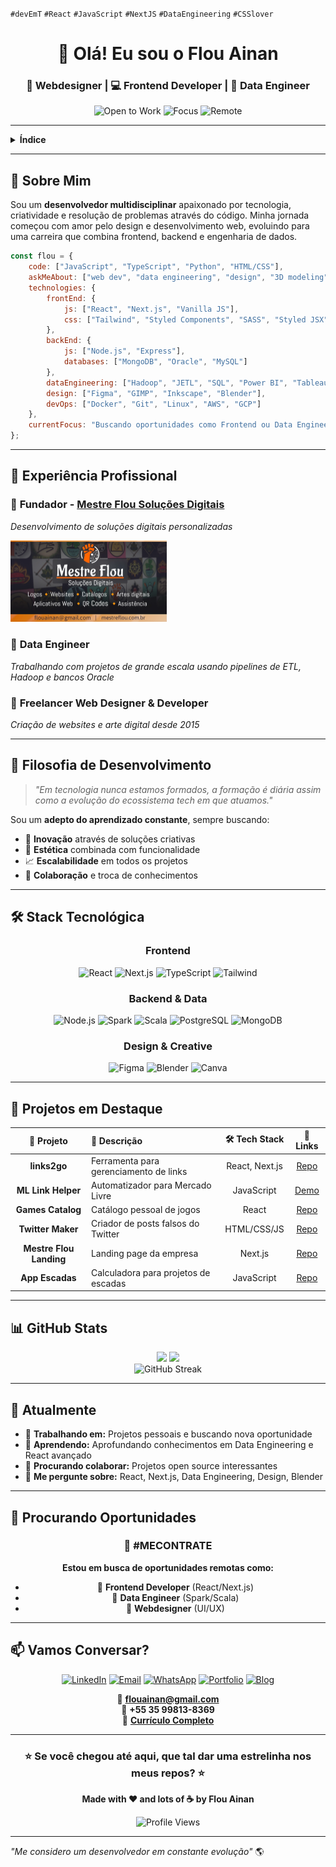 `#devEmT` `#React` `#JavaScript` `#NextJS` `#DataEngineering` `#CSSlover`

<h1 align="center">👋 Olá! Eu sou o Flou Ainan</h1>
<h3 align="center">🎨 Webdesigner | 💻 Frontend Developer | 🔧 Data Engineer</h3>

<p align="center">
    <img src="https://img.shields.io/badge/Status-Open%20to%20Work-brightgreen?style=for-the-badge" alt="Open to Work" />
    <img src="https://img.shields.io/badge/Focus-Frontend%20%26%20Data-blue?style=for-the-badge" alt="Focus" />
    <img src="https://img.shields.io/badge/Location-Remote-purple?style=for-the-badge" alt="Remote" />
</p>

---
<details>
  <summary><b>Índice</b></summary>
  <ul>
    <li>
      <a href="#-sobre-mim">Sobre Mim</a>
    </li>
        <li>
      <a href="#-experiência-profissional">Experiencia profissional</a>
    </li>
        <li>
      <a href="#-filosofia-de-desenvolvimento">Filosofia de Desenvolvimento</a>
    </li>
        <li>
      <a href="#%EF%B8%8F-stack-tecnológica">Stack Tecnológica</a>
    </li>
        <li>
      <a href="#-projetos-em-destaque">Projetos</a>
    </li>
    </li>
    <li>
      <a href="#-github-stats">Github Stats</a>
    </li>
    </li>
    <li>
      <a href="#-atualmente">Atualmente</a>
    </li>
    <li>
      <a href="#-procurando-oportunidades">Me contrate</a>
    </li>
    <li>
      <a href="#-vamos-conversar">Entre em Contato</a>
    </li>
  </ul>
</details>

---

## 🚀 Sobre Mim

Sou um **desenvolvedor multidisciplinar** apaixonado por tecnologia, criatividade e resolução de problemas através do código. Minha jornada começou com amor pelo design e desenvolvimento web, evoluindo para uma carreira que combina frontend, backend e engenharia de dados.

```javascript
const flou = {
    code: ["JavaScript", "TypeScript", "Python", "HTML/CSS"],
    askMeAbout: ["web dev", "data engineering", "design", "3D modeling", "tech stuff", "cosmology"],
    technologies: {
        frontEnd: {
            js: ["React", "Next.js", "Vanilla JS"],
            css: ["Tailwind", "Styled Components", "SASS", "Styled JSX"]
        },
        backEnd: {
            js: ["Node.js", "Express"],
            databases: ["MongoDB", "Oracle", "MySQL"]
        },
        dataEngineering: ["Hadoop", "JETL", "SQL", "Power BI", "Tableau"],
        design: ["Figma", "GIMP", "Inkscape", "Blender"],
        devOps: ["Docker", "Git", "Linux", "AWS", "GCP"]
    },
    currentFocus: "Buscando oportunidades como Frontend ou Data Engineer"
};
```

---

## 💼 Experiência Profissional

### 🎯 **Fundador** - [Mestre Flou Soluções Digitais](https://www.mestreflou.com.br/)
*Desenvolvimento de soluções digitais personalizadas*

[<img src="src/images/link-preview-compact-02.webp" width="250px">](https://www.mestreflou.com.br/)

### 🔧 **Data Engineer**
*Trabalhando com projetos de grande escala usando pipelines de ETL, Hadoop e bancos Oracle*

### 🎨 **Freelancer Web Designer & Developer**
*Criação de websites e arte digital desde 2015*

---

## 🎯 Filosofia de Desenvolvimento

> *"Em tecnologia nunca estamos formados, a formação é diária assim como a evolução do ecossistema tech em que atuamos."*

Sou um **adepto do aprendizado constante**, sempre buscando:
- 🚀 **Inovação** através de soluções criativas
- 🎨 **Estética** combinada com funcionalidade
- 📈 **Escalabilidade** em todos os projetos
- 🤝 **Colaboração** e troca de conhecimentos

---


## 🛠️ Stack Tecnológica

<div align="center">

### Frontend
<img src="https://img.shields.io/badge/React-61DAFB?style=for-the-badge&logo=react&logoColor=black" alt="React" />
<img src="https://img.shields.io/badge/Next.js-000000?style=for-the-badge&logo=nextdotjs&logoColor=white" alt="Next.js" />
<img src="https://img.shields.io/badge/TypeScript-3178C6?style=for-the-badge&logo=typescript&logoColor=white" alt="TypeScript" />
<img src="https://img.shields.io/badge/Tailwind_CSS-38B2AC?style=for-the-badge&logo=tailwind-css&logoColor=white" alt="Tailwind" />

### Backend & Data
<img src="https://img.shields.io/badge/Node.js-339933?style=for-the-badge&logo=nodedotjs&logoColor=white" alt="Node.js" />
<img src="https://img.shields.io/badge/Apache_Spark-E25A1C?style=for-the-badge&logo=apache-spark&logoColor=white" alt="Spark" />
<img src="https://img.shields.io/badge/Scala-DC322F?style=for-the-badge&logo=scala&logoColor=white" alt="Scala" />
<img src="https://img.shields.io/badge/PostgreSQL-316192?style=for-the-badge&logo=postgresql&logoColor=white" alt="PostgreSQL" />
<img src="https://img.shields.io/badge/MongoDB-4EA94B?style=for-the-badge&logo=mongodb&logoColor=white" alt="MongoDB" />

### Design & Creative
<img src="https://img.shields.io/badge/Figma-F24E1E?style=for-the-badge&logo=figma&logoColor=white" alt="Figma" />
<img src="https://img.shields.io/badge/Blender-F5792A?style=for-the-badge&logo=blender&logoColor=white" alt="Blender" />
<img src="https://img.shields.io/badge/Canva-00C4CC?style=for-the-badge&logo=canva&logoColor=white" alt="Canva" />

</div>

---

## 🎨 Projetos em Destaque

<div align="center">

| 🚀 Projeto | 📝 Descrição | 🛠️ Tech Stack | 🔗 Links |
|:----------:|:-------------|:------------:|:--------:|
| **links2go** | Ferramenta para gerenciamento de links | React, Next.js | [Repo](https://github.com/flou-ainan/links2go) |
| **ML Link Helper** | Automatizador para Mercado Livre | JavaScript | [Demo](https://codepen.io/flou-ainan/full/rNbywaO) |
| **Games Catalog** | Catálogo pessoal de jogos | React | [Repo](https://github.com/flou-ainan/my-games-catalog) |
| **Twitter Maker** | Criador de posts falsos do Twitter | HTML/CSS/JS | [Repo](https://github.com/flou-ainan/twitter-post-maker) |
| **Mestre Flou Landing** | Landing page da empresa | Next.js | [Repo](https://github.com/flou-ainan/servicos-do-mestre) |
| **App Escadas** | Calculadora para projetos de escadas | JavaScript | [Repo](https://github.com/flou-ainan/app-escadas-codeart) |

</div>

---

## 📊 GitHub Stats

<div align="center">
  <img height="180em" src="https://github-readme-stats.vercel.app/api?username=flou-ainan&show_icons=true&theme=tokyonight&include_all_commits=true&count_private=true"/>
  <img height="180em" src="https://github-readme-stats.vercel.app/api/top-langs/?username=flou-ainan&layout=compact&langs_count=7&theme=tokyonight"/>
</div>

<div align="center">
  <img src="https://github-readme-streak-stats.herokuapp.com/?user=flou-ainan&theme=tokyonight" alt="GitHub Streak" />
</div>

---

## 🌱 Atualmente

- 🔭 **Trabalhando em:** Projetos pessoais e buscando nova oportunidade
- 🌱 **Aprendendo:** Aprofundando conhecimentos em Data Engineering e React avançado
- 👯 **Procurando colaborar:** Projetos open source interessantes
- 💬 **Me pergunte sobre:** React, Next.js, Data Engineering, Design, Blender

---

## 💼 Procurando Oportunidades

<div align="center">

### 🎯 **#MECONTRATE** 
**Estou em busca de oportunidades remotas como:**
- 🎨 **Frontend Developer** (React/Next.js)
- 🔧 **Data Engineer** (Spark/Scala)
- 🎨 **Webdesigner** (UI/UX)

</div>

---

## 📫 Vamos Conversar?

<div align="center">

[![LinkedIn](https://img.shields.io/badge/LinkedIn-0077B5?style=for-the-badge&logo=linkedin&logoColor=white)](https://www.linkedin.com/in/flouainan/)
[![Email](https://img.shields.io/badge/Email-D14836?style=for-the-badge&logo=gmail&logoColor=white)](mailto:flouainan@gmail.com)
[![WhatsApp](https://img.shields.io/badge/WhatsApp-25D366?style=for-the-badge&logo=whatsapp&logoColor=white)](https://wa.me/5535998138369)
[![Portfolio](https://img.shields.io/badge/Portfolio-000000?style=for-the-badge&logo=vercel&logoColor=white)](https://www.mestreflou.com.br/)
[![Blog](https://img.shields.io/badge/Blog-FF5722?style=for-the-badge&logo=blogger&logoColor=white)](https://mestreflou.blogspot.com/)

📧 **flouainan@gmail.com**  
💬 **+55 35 99813-8369**  
📄 **[Currículo Completo](https://github.com/flou-ainan/flou-ainan/blob/main/resume.md#flou-ainan-oliveira)**

</div>

---

<div align="center">

### ⭐ Se você chegou até aqui, que tal dar uma estrelinha nos meus repos? ⭐

**Made with ❤️ and lots of ☕ by Flou Ainan**

![Profile Views](https://komarev.com/ghpvc/?username=flou-ainan&color=blue&style=flat-square)

</div>

---

*"Me considero um desenvolvedor em constante evolução"* 🌎
